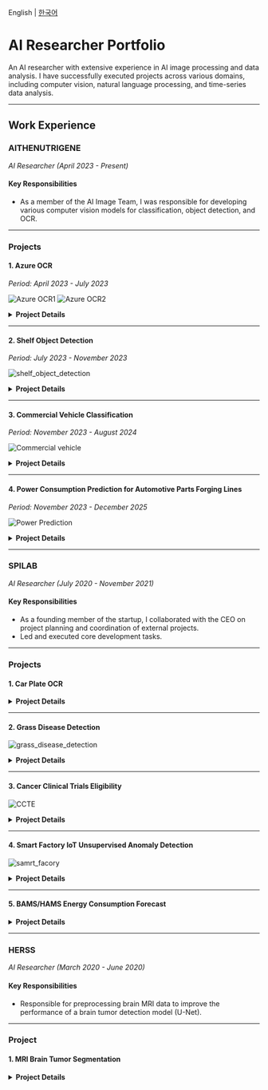 English | [한국어](./README_kr.md)

# AI Researcher Portfolio

An AI researcher with extensive experience in AI image processing and data analysis. I have successfully executed projects across various domains, including computer vision, natural language processing, and time-series data analysis.

---

## Work Experience

### **AITHENUTRIGENE**
*AI Researcher (April 2023 - Present)*

#### Key Responsibilities
- As a member of the AI Image Team, I was responsible for developing various computer vision models for classification, object detection, and OCR.

---

### Projects

#### 1. Azure OCR
*Period: April 2023 - July 2023*

![Azure OCR1](./image/azure_ocr/IMG_8657.JPG)
![Azure OCR2](./image/azure_ocr/IMG_8657_0.JPG)

<details>
<summary><b>Project Details</b></summary>
<div markdown="1">

- **Objective:** To accurately extract information from in-store product price tags by capturing photos.
- **Key Achievements:**
  - Collected image data of price tags within stores.
  - Detected the location of price tags in images using **Azure Computer Vision (Object Detection)**.
  - Extracted text from within the price tags using **Azure OCR**.

</div>
</details>

---

#### 2. Shelf Object Detection
*Period: July 2023 - November 2023*

![shelf_object_detection](./image/shelf_object_detection/output.png)

<details>
<summary><b>Project Details</b></summary>
<div markdown="1">

- **Objective:** To detect and classify products on snack shelves in stores.
- **Key Achievements:**
  - Collected image data of snack shelves in stores.
  - Detected snack objects on the shelves using the **DINO model (detrex library)**.
  - Classified the detected objects to identify product names using the **ViT model (timm library)**.

</div>
</details>

---

#### 3. Commercial Vehicle Classification
*Period: November 2023 - August 2024*

![Commercial vehicle](./image/Commercial_vehicle_classification/Commercial_vehicle_classification.png)

<details>
<summary><b>Project Details</b></summary>
<div markdown="1">

- **Objective:** To verify the consistency between photos of commercial vehicles and their entered information using AI.
- **Key Achievements:**
  - Collected 4 vehicle images (front, back, left, right) and 3 pieces of vehicle information (type, license plate, VIN) via an app.
  - Performed vehicle classification by comprehensively analyzing the four images using the **Swin-Transformer V2** model.
  - Applied a semi-supervised learning-based anomaly detection model.
  - Recognized text from license plates and Vehicle Identification Numbers (VIN) using **PaddleOCR**.

</div>
</details>

---

#### 4. Power Consumption Prediction for Automotive Parts Forging Lines
*Period: November 2023 - December 2025*

![Power Prediction](./image/power_prediction/001.png)

<details>
<summary><b>Project Details</b></summary>
<div markdown="1">

- **Objective:** To develop a solution for predicting and reducing power consumption to improve energy efficiency in automotive parts forging lines.
- **Key Achievements:**
  - Collected and analyzed time-series data (power, temperature, etc.) from the forging lines.
  - Predicted future power consumption using **Time-Series Forecasting models**.
  - Identified energy-inefficient sections and proposed reduction measures based on the prediction model.

</div>
</details>

---

### **SPILAB**
*AI Researcher (July 2020 - November 2021)*

#### Key Responsibilities
- As a founding member of the startup, I collaborated with the CEO on project planning and coordination of external projects.
- Led and executed core development tasks.

---

### Projects

#### 1. Car Plate OCR
<details>
<summary><b>Project Details</b></summary>
<div markdown="1">

- **Objective:** To automatically recognize the type and license plate of vehicles entering electric vehicle charging stations.
- **Key Achievements:**
  - Collected image data using a **Raspberry Pi 4**.
  - Generated synthetic electric vehicle license plate data using Image Augmentation techniques.
  - Developed a vehicle license plate detection model based on **YOLO v4 and v5**.
  - Developed an OCR model based on **Bidirectional LSTM**.
- **Link:** [https://github.com/forallx94/Electronic-Car-Generate](https://github.com/forallx94/Electronic-Car-Generate)

</div>
</details>

---

#### 2. Grass Disease Detection
![grass_disease_detection](./image/grass_disease_detection/place_mountain1_date_May6_Time_1720_speed_3_Height_5M_6.jpg)

<details>
<summary><b>Project Details</b></summary>
<div markdown="1">

- **Objective:** To detect the condition of grass and the presence of diseases by analyzing drone-captured images of a golf course.
- **Key Achievements:**
  - Extracted image frames from drone-recorded videos.
  - Detected grass diseases using the **EfficientNet B5** model.
  - Managed and stored the analysis results in **MongoDB**.

</div>
</details>

---

#### 3. Cancer Clinical Trials Eligibility
![CCTE](./image/CCTE/001.png)

<details>
<summary><b>Project Details</b></summary>
<div markdown="1">

- **Objective:** To provide information on suitable clinical trials for new patients by leveraging cancer clinical trial data.
- **Key Achievements:**
  - Preprocessed and structured clinical trial data.
  - Performed text embedding using **TF-IDF, Word2Vec, and BERT**.
  - Conducted network analysis and clustering using **HDBSCAN and Hierarchical Clustering**.
  - Developed a core keyword extraction algorithm.

</div>
</details>

---

#### 4. Smart Factory IoT Unsupervised Anomaly Detection
![samrt_facory](./image/smart_factory/001.png)

<details>
<summary><b>Project Details</b></summary>
<div markdown="1">

- **Objective:** To develop an unsupervised learning model that predicts anomalies in advance using IoT data from factory equipment.
- **Key Achievements:**
  - Retrieved data from factory compressors and rectifiers from **MySQL**.
  - Performed time-series data preprocessing and feature engineering.
  - Developed an unsupervised anomaly detection model using **Machine Learning, Prophet, and Autoencoder**.
- **Link:** [https://github.com/forallx94/Sequential_Anomaly_detecion](https://github.com/forallx94/Sequential_Anomaly_detecion)

</div>
</details>

---

#### 5. BAMS/HAMS Energy Consumption Forecast
<details>
<summary><b>Project Details</b></summary>
<div markdown="1">

- **Objective:** To predict energy consumption in homes and buildings, including temperature, humidity, electricity usage, and hot water usage.
- **Key Achievements:**
  - Preprocessed energy consumption data for houses and buildings.
  - Developed an energy consumption forecasting model using **Prophet and Residual LSTM**.
  - Uploaded the prediction results to **MongoDB**.

</div>
</details>

---

### **HERSS**
*AI Researcher (March 2020 - June 2020)*

#### Key Responsibilities
- Responsible for preprocessing brain MRI data to improve the performance of a brain tumor detection model (U-Net).

---

### Project

#### 1. MRI Brain Tumor Segmentation
<details>
<summary><b>Project Details</b></summary>
<div markdown="1">

- **Key Achievements:**
  - Applied and comparatively analyzed six preprocessing techniques, including Z-score normalization and White Stripe, on brain MRI data.
- **Insight:**
  - Despite various preprocessing methods, performance improvement was minimal. A comparative analysis with the original data was conducted.
  - The analysis revealed that the delivered data was not the original and had already undergone some preprocessing.
  - This experience highlighted the importance of data originality and the preprocessing pipeline, contributing to the improvement of the company's data handling processes.

</div>
</details>
